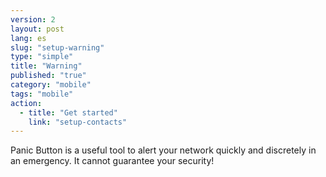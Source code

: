 ```yaml
---
version: 2
layout: post
lang: es
slug: "setup-warning"
type: "simple"
title: "Warning"
published: "true"
category: "mobile"
tags: "mobile"
action: 
  - title: "Get started"
    link: "setup-contacts"
---
```


Panic Button is a useful tool to alert your network quickly and discretely in an emergency. It cannot guarantee your security!
